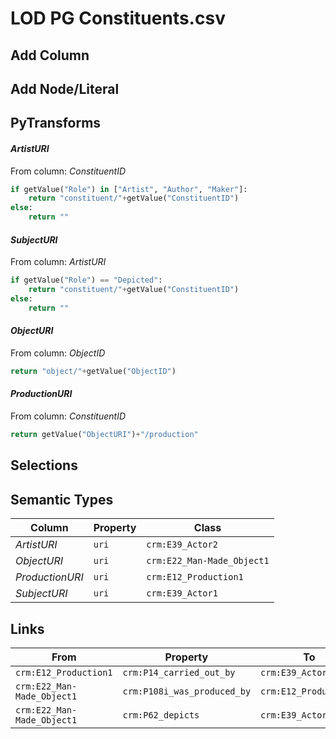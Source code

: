 # LOD PG Constituents.csv

## Add Column

## Add Node/Literal

## PyTransforms
#### _ArtistURI_
From column: _ConstituentID_
``` python
if getValue("Role") in ["Artist", "Author", "Maker"]:
    return "constituent/"+getValue("ConstituentID")
else:
    return ""
```

#### _SubjectURI_
From column: _ArtistURI_
``` python
if getValue("Role") == "Depicted":
    return "constituent/"+getValue("ConstituentID")
else:
    return ""
```

#### _ObjectURI_
From column: _ObjectID_
``` python
return "object/"+getValue("ObjectID")
```

#### _ProductionURI_
From column: _ConstituentID_
``` python
return getValue("ObjectURI")+"/production"
```


## Selections

## Semantic Types
| Column | Property | Class |
|  ----- | -------- | ----- |
| _ArtistURI_ | `uri` | `crm:E39_Actor2`|
| _ObjectURI_ | `uri` | `crm:E22_Man-Made_Object1`|
| _ProductionURI_ | `uri` | `crm:E12_Production1`|
| _SubjectURI_ | `uri` | `crm:E39_Actor1`|


## Links
| From | Property | To |
|  --- | -------- | ---|
| `crm:E12_Production1` | `crm:P14_carried_out_by` | `crm:E39_Actor2`|
| `crm:E22_Man-Made_Object1` | `crm:P108i_was_produced_by` | `crm:E12_Production1`|
| `crm:E22_Man-Made_Object1` | `crm:P62_depicts` | `crm:E39_Actor1`|
